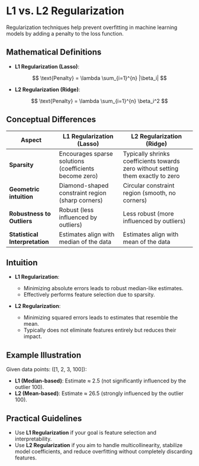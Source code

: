 # L1 vs. L2 Regularization

Regularization techniques help prevent overfitting in machine learning models by adding a penalty to the loss function.

## Mathematical Definitions

- **L1 Regularization (Lasso)**:

$$
\text{Penalty} = \lambda \sum_{i=1}^{n} |\beta_i|
$$

- **L2 Regularization (Ridge)**:

$$
\text{Penalty} = \lambda \sum_{i=1}^{n} \beta_i^2
$$
## Conceptual Differences

| Aspect                      | L1 Regularization (Lasso)                             | L2 Regularization (Ridge)                             |
|-----------------------------|-------------------------------------------------------|-------------------------------------------------------|
| **Sparsity**                | Encourages sparse solutions (coefficients become zero)| Typically shrinks coefficients towards zero without setting them exactly to zero |
| **Geometric intuition**     | Diamond-shaped constraint region (sharp corners)      | Circular constraint region (smooth, no corners)       |
| **Robustness to Outliers**  | Robust (less influenced by outliers)                  | Less robust (more influenced by outliers)             |
| **Statistical Interpretation**| Estimates align with median of the data               | Estimates align with mean of the data                 |

## Intuition

- **L1 Regularization**:
  - Minimizing absolute errors leads to robust median-like estimates.
  - Effectively performs feature selection due to sparsity.

- **L2 Regularization**:
  - Minimizing squared errors leads to estimates that resemble the mean.
  - Typically does not eliminate features entirely but reduces their impact.

## Example Illustration

Given data points: \([1, 2, 3, 100]\):

- **L1 (Median-based)**: Estimate ≈ 2.5 (not significantly influenced by the outlier 100).
- **L2 (Mean-based)**: Estimate ≈ 26.5 (strongly influenced by the outlier 100).

## Practical Guidelines

- Use **L1 Regularization** if your goal is feature selection and interpretability.
- Use **L2 Regularization** if you aim to handle multicollinearity, stabilize model coefficients, and reduce overfitting without completely discarding features.

